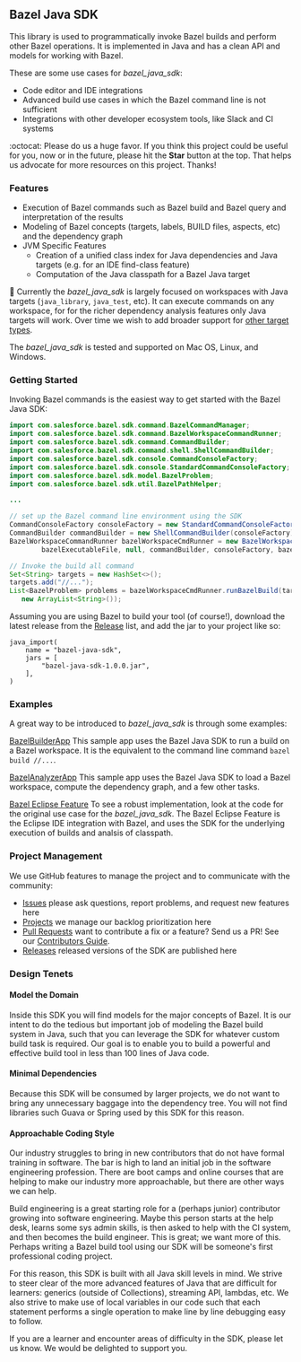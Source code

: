 ## Bazel Java SDK

This library is used to programmatically invoke Bazel builds and perform other Bazel operations.
It is implemented in Java and has a clean API and models for working with Bazel.

These are some use cases for *bazel_java_sdk*:
- Code editor and IDE integrations
- Advanced build use cases in which the Bazel command line is not sufficient
- Integrations with other developer ecosystem tools, like Slack and CI systems

:octocat: Please do us a huge favor. If you think this project could be useful for you, now or in the future, please hit the **Star** button at the top.
That helps us advocate for more resources on this project. Thanks!

### Features

- Execution of Bazel commands such as Bazel build and Bazel query and interpretation of the results
- Modeling of Bazel concepts (targets, labels, BUILD files, aspects, etc) and the dependency graph
- JVM Specific Features
  - Creation of a unified class index for Java dependencies and Java targets (e.g. for an IDE find-class feature)
  - Computation of the Java classpath for a Bazel Java target

:lemon: Currently the *bazel_java_sdk* is largely focused on workspaces with Java targets
  (```java_library```, ```java_test```, etc). It can execute commands on any workspace, for
    for the richer dependency analysis features only Java targets will work. Over time we wish
  to add broader support for [other target types](https://github.com/salesforce/bazel-java-sdk/blob/master/sdk/bazel-java-sdk/src/main/java/com/salesforce/bazel/sdk/model/BazelTargetKind.java).

The *bazel_java_sdk* is tested and supported on Mac OS, Linux, and Windows.

### Getting Started

Invoking Bazel commands is the easiest way to get started with the Bazel Java SDK:

```java
import com.salesforce.bazel.sdk.command.BazelCommandManager;
import com.salesforce.bazel.sdk.command.BazelWorkspaceCommandRunner;
import com.salesforce.bazel.sdk.command.CommandBuilder;
import com.salesforce.bazel.sdk.command.shell.ShellCommandBuilder;
import com.salesforce.bazel.sdk.console.CommandConsoleFactory;
import com.salesforce.bazel.sdk.console.StandardCommandConsoleFactory;
import com.salesforce.bazel.sdk.model.BazelProblem;
import com.salesforce.bazel.sdk.util.BazelPathHelper;

...

// set up the Bazel command line environment using the SDK
CommandConsoleFactory consoleFactory = new StandardCommandConsoleFactory();
CommandBuilder commandBuilder = new ShellCommandBuilder(consoleFactory);
BazelWorkspaceCommandRunner bazelWorkspaceCmdRunner = new BazelWorkspaceCommandRunner(
        bazelExecutableFile, null, commandBuilder, consoleFactory, bazelWorkspaceDir);

// Invoke the build all command
Set<String> targets = new HashSet<>();
targets.add("//...");
List<BazelProblem> problems = bazelWorkspaceCmdRunner.runBazelBuild(targets,
   new ArrayList<String>());
```

Assuming you are using Bazel to build your tool (of course!), download the latest release from
 the [Release](https://github.com/salesforce/bazel-java-sdk/releases) list, and add the jar to your project like so:

```starlark
java_import(
    name = "bazel-java-sdk",
    jars = [
        "bazel-java-sdk-1.0.0.jar",
    ],
)
```

### Examples

A great way to be introduced to  *bazel_java_sdk* is through some examples:

[BazelBuilderApp](examples/src/main/java/com/salesforce/bazel/app/builder/BazelBuilderApp.java)
This sample app uses the Bazel Java SDK to run a build on a Bazel workspace. It is the
  equivalent to the command line command ```bazel build //...```.

[BazelAnalyzerApp](examples/src/main/java/com/salesforce/bazel/app/analyzer/BazelAnalyzerApp.java)
This sample app uses the Bazel Java SDK to load a Bazel workspace, compute the
  dependency graph, and a few other tasks.

[Bazel Eclipse Feature](https://github.com/salesforce/bazel-eclipse)
To see a robust implementation, look at the code for the original use case for the  *bazel_java_sdk*.
The Bazel Eclipse Feature is the Eclipse IDE integration with Bazel, and uses the SDK for the
  underlying execution of builds and analsis of classpath.

### Project Management

We use GitHub features to manage the project and to communicate with the community:

- [Issues](https://github.com/salesforce/bazel-java-sdk/issues) please ask questions, report problems, and request new features here
- [Projects](https://github.com/salesforce/bazel-java-sdk/projects) we manage our backlog prioritization here
- [Pull Requests](https://github.com/salesforce/bazel-java-sdk/pulls) want to contribute a fix or a feature? Send us a PR! See our [Contributors Guide](CONTRIBUTING.md).
- [Releases](https://github.com/salesforce/bazel-java-sdk/releases) released versions of the SDK are published here

### Design Tenets

#### Model the Domain

Inside this SDK you will find models for the major concepts of Bazel.
It is our intent to do the tedious but important job of modeling the Bazel build system in Java, such that
  you can leverage the SDK for whatever custom build task is required.
Our goal is to enable you to build a powerful and effective build tool in less than 100 lines of Java code.

#### Minimal Dependencies

Because this SDK will be consumed by larger projects, we do not want to bring any unnecessary baggage into
  the dependency tree.
You will not find libraries such Guava or Spring used by this SDK for this reason.

#### Approachable Coding Style

Our industry struggles to bring in new contributors that do not have formal training in software.
The bar is high to land an initial job in the software engineering profession.
There are boot camps and online courses that are helping to make our industry more approachable, but
  there are other ways we can help.

Build engineering is a great starting role for a (perhaps junior) contributor growing into software engineering.
Maybe this person starts at the help desk, learns some sys admin skills, is then asked to help with the CI system,
  and then becomes the build engineer.
This is great; we want more of this.
Perhaps writing a Bazel build tool using our SDK will be someone's first professional coding project.

For this reason, this SDK is built with all Java skill levels in mind.
We strive to steer clear of the more advanced features of Java that are difficult for learners:
  generics (outside of Collections), streaming API, lambdas, etc.
We also strive to make use of local variables in our code such that each statement performs a single
  operation to make line by line debugging easy to follow.

If you are a learner and encounter areas of difficulty in the SDK, please let us know.
We would be delighted to support you.
